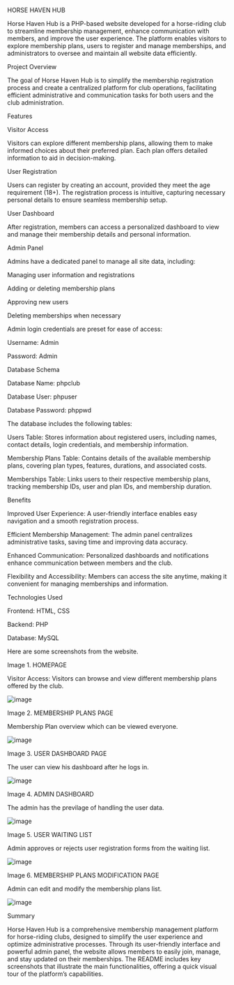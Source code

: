 HORSE HAVEN HUB

Horse Haven Hub is a PHP-based website developed for a horse-riding club to streamline membership management, enhance communication with members, and improve the user experience. 
The platform enables visitors to explore membership plans, users to register and manage memberships, and administrators to oversee and maintain all website data efficiently.

Project Overview

The goal of Horse Haven Hub is to simplify the membership registration process and create a centralized platform for club operations, facilitating efficient administrative and communication tasks for both users and the club administration.

Features

Visitor Access

Visitors can explore different membership plans, allowing them to make informed choices about their preferred plan. Each plan offers detailed information to aid in decision-making.

User Registration

Users can register by creating an account, provided they meet the age requirement (18+). The registration process is intuitive, capturing necessary personal details to ensure seamless membership setup.

User Dashboard

After registration, members can access a personalized dashboard to view and manage their membership details and personal information.

Admin Panel

Admins have a dedicated panel to manage all site data, including:

Managing user information and registrations

Adding or deleting membership plans

Approving new users

Deleting memberships when necessary

Admin login credentials are preset for ease of access:

Username: Admin

Password: Admin

Database Schema

Database Name: phpclub

Database User: phpuser

Database Password: phppwd

The database includes the following tables:


Users Table: Stores information about registered users, including names, contact details, login credentials, and membership information.

Membership Plans Table: Contains details of the available membership plans, covering plan types, features, durations, and associated costs.

Memberships Table: Links users to their respective membership plans, tracking membership IDs, user and plan IDs, and membership duration.

Benefits

Improved User Experience: A user-friendly interface enables easy navigation and a smooth registration process.

Efficient Membership Management: The admin panel centralizes administrative tasks, saving time and improving data accuracy.

Enhanced Communication: Personalized dashboards and notifications enhance communication between members and the club.

Flexibility and Accessibility: Members can access the site anytime, making it convenient for managing memberships and information.

Technologies Used

Frontend: HTML, CSS

Backend: PHP

Database: MySQL

Here are some screenshots from the website.

Image 1. HOMEPAGE

Visitor Access: Visitors can browse and view different membership plans offered by the club.

![image](https://github.com/user-attachments/assets/2c0fd063-0350-4ca8-bd22-10492a9f3777)

Image 2. MEMBERSHIP PLANS PAGE

Membership Plan overview which can be viewed everyone.

![image](https://github.com/user-attachments/assets/7b07ca55-7515-49a8-ad27-c20e1b9e59d3)

Image 3. USER DASHBOARD PAGE 

The user can view his dashboard after he logs in.

![image](https://github.com/user-attachments/assets/a46c7028-508a-4040-be5e-e35c15d83ed2)

Image 4. ADMIN DASHBOARD

The admin has the previlage of handling the user data. 

![image](https://github.com/user-attachments/assets/1e75bb67-7c19-4836-8e98-68ca059b92e8)


Image 5. USER WAITING LIST 

Admin approves or rejects user registration forms from the waiting list.

![image](https://github.com/user-attachments/assets/4bc0ca98-31f9-4ebc-a33d-c066112ae158)

Image 6. MEMBERSHIP PLANS MODIFICATION PAGE

Admin can edit and modify the membership plans list.

![image](https://github.com/user-attachments/assets/7f8b296b-eea5-41ed-9c3e-8eaf6866478c)


Summary

Horse Haven Hub is a comprehensive membership management platform for horse-riding clubs, designed to simplify the user experience and optimize administrative processes. 
Through its user-friendly interface and powerful admin panel, the website allows members to easily join, manage, and stay updated on their memberships. 
The README includes key screenshots that illustrate the main functionalities, offering a quick visual tour of the platform’s capabilities.




